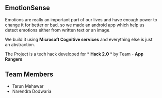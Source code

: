 ## EmotionSense
Emotions are really an important part of our lives and have enough power to change it for better or bad.
so we made an android app which help us detect emotions either from written text or an image.

We build it using **Microsoft Cognitive services** and everything else is just an abstraction.

The Project is a tech hack developed for * __Hack 2.0__ *  by Team - **App Rangers**

## Team Members
* Tarun Mahawar
* Narendra Dodwaria
